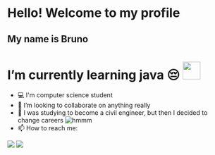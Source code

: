 # Hello! Welcome to my profile
## My name is Bruno

# I’m currently learning java 😔   <img src="https://cdn.jsdelivr.net/gh/devicons/devicon/icons/java/java-original.svg" width="40" height="40"/>

- 💻 I'm computer science student        
- 👯 I’m looking to collaborate on anything really
- 👷 I was studying to become a civil engineer, but then I decided to change careers
![hmmm](https://github.com/brunnbb/brunnbb/assets/132571750/8587a17c-4366-4861-bf57-71f8fe07f022=250x250)
- 📫 How to reach me:
<div>
<a href = "mailto:brunobbianchini@gmail.com"><img src="https://img.shields.io/badge/Gmail-D14836?style=for-the-badge&logo=gmail&logoColor=white" target="_blank"></a>  
<a href = "https://discordapp.com/users/246803686355894273"><img src="https://img.shields.io/badge/Discord-%235865F2.svg?style=for-the-badge&logo=discord&logoColor=white" target="_blank"></a>  
</div>
